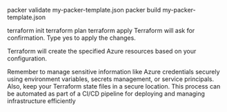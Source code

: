 packer validate my-packer-template.json
packer build my-packer-template.json

terraform init
terraform plan
terraform apply
Terraform will ask for confirmation. Type yes to apply the changes.

Terraform will create the specified Azure resources based on your configuration.

Remember to manage sensitive information like Azure credentials securely using environment variables, secrets management, or service principals. Also, keep your Terraform state files in a secure location. This process can be automated as part of a CI/CD pipeline for deploying and managing infrastructure efficiently
